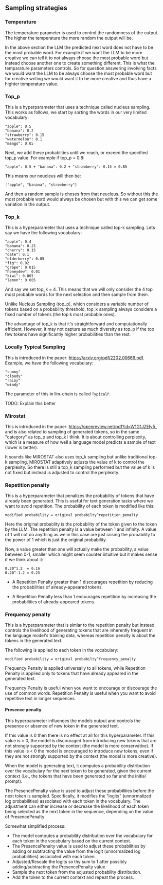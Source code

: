 ## Sampling strategies

### Temperature
The temperature parameter is used to control the randomness of the output. The
higher the temperature the more random the output will be.

In the above section the LLM the predicted next word does not have to be the
most probable word. For example if we want the LLM to be more creative
we can tell it to not always choose the most probable word but instead choose
another one to create something different. This is what the temparature
parameters controls. So for question answering involving facts we would want the
LLM to be always choose the most probable word but for creative writing we
would want it to be more creative and thus have a highter temperature value.

### Top_p
This is a hyperparameter that uses a technique called nucleus sampling. This
works as follows, we start by sorting the words in our very limited
vocabulary:
```
"apple": 0.5
"banana": 0.2
"strawberry": 0.15
"watermelon": 0.1
"mango": 0.05
```
Next, we add these probablities until we reach, or exceed the specified top_p
value. For example if top_p = 0.8:
```
"apple": 0.5 + "banana": 0.2 + "strawberry": 0.15 = 0.85
```
This means our neucleus will then be:
```
["apple", "banana", "strawberry"]
```
And then a random sample is choses from that neucleus. So without this the
most probable word would always be chosen but with this we can get some
variation in the output.

### Top_k
This is a hyperparameter that uses a technique called top-k sampling.
Lets say we have the following vocabulary:
```
"apple": 0.4
"banana": 0.25
"cherry": 0.15
"date": 0.1
"elderberry": 0.05
"fig": 0.02
"grape": 0.015
"honeydew": 0.01
"kiwi": 0.005
"lemon": 0.005
```
And say we set top_k = 4. This means that we will only consider the 4 top most
probable words for the next selection and then sample from them.

Unlike Nucleus Sampling (top_p), which considers a variable number of tokens
based on a probability threshold, top_k sampling always considers a fixed number
of tokens (the top k most probable ones).

The advantage of top_k is that it's straightforward and computationally
efficient. However, it may not capture as much diversity as top_p if the top few
tokens have significantly higher probabilities than the rest.

### Locally Typical Sampling
This is introduced in the paper: https://arxiv.org/pdf/2202.00666.pdf.
Example, we have the following vocabulary:
```
"sunny"
"cloudy"
"rainy"
"windy"
```
The parameter of this in llm-chain is called `TypicalP`.

TODO: Explain this better


### Mirostat
This is introduced in the paper: https://openreview.net/pdf?id=W1G1JZEIy5_ and
is also related to sampling of generated tokens, so in the same "category" as
top_p and top_k I think. It is about controlling perplexity, which is a measure
of how well a language model predicts a sample of text (lower is better).

It sounds like MIROSTAT also uses top_k sampling but unlike traditional top-k
sampling, MIROSTAT adaptively adjusts the value of k to control the perplexity.
So there is still a top_k sampling performed but the value of k is not fixed but
instead is adjusted to control the perplexity.


### Repetition penalty
This is a hyperparameter that penalizes the probability of tokens that have
already been generated. This is useful for text generation tasks where we want
to avoid repetition.
The probability of each token is modified like this:
```
modified probability = original probabilty^repetition_penalty
```
Here the original probablity is the probability of the token given to the token
by the LLM. The repetition penalty is a value between 1 and infinity. A value
of 1 will not do anything as we in this case are just raising the probability
to the power of 1 which is just the original probability.

Now, a value greater than one will actually make the probability, a value
between 0-1, smaller which might seem counter intuitive but it makes sense if we
think about it:
```
0.20^1.2  = 0.16
0.20^-1.2 = 0.25
```

* A Repetition Penalty greater than 1 discourages repetition by reducing the
probabilities of already-appeared tokens.

* A Repetition Penalty less than 1 encourages repetition by increasing the
probabilities of already-appeared tokens.


### Frequency penalty
This is a hyperparameter that is simlar to the repetition penalty but instead
controls the likelihood of generating tokens that are inherently frequent in the
language model's training data, whereas repetition penalty is about the tokens
in the generated text.

The following is applied to each token in the vocabulary:
```
modified probability = original probabilty^frequency_penalty
```
Frequency Penalty is applied universally to all tokens, while Repetition Penalty
is applied only to tokens that have already appeared in the generated text.

Frequency Penalty is useful when you want to encourage or discourage the use of
common words. Repetition Penalty is useful when you want to avoid repetitive
text in longer sequences.

#### Presence penalty
This hyperparameter influences the models output and controls the presence or
absence of new token in the generated text.

If this value is 0 then there is no effect at all for this hyperparameter.
If this value is > 0, the model is discouraged from introducing new tokens that
are not strongly supported by the context (the model is more conservative).
If this value is < 0 the model is encouraged to introduce new tokens, even if
they are not strongly supported by the context (the model is more creative).

When the model is generating text, it computes a probability distribution over
the vocabulary for the next token to be generated, given the current context
(i.e., the tokens that have been generated so far and the initial prompt).

The PresencePenalty value is used to adjust these probabilities before the next
token is sampled. Specifically, it modifies the "logits" (unnormalized log
probabilities) associated with each token in the vocabulary. The adjustment can
either increase or decrease the likelihood of each token being selected as the
next token in the sequence, depending on the value of PresencePenalty

Somewhat simplified process:
* The model computes a probability distribution over the vocabulary for each
token in the vocabulary based on the current context.
* The PresencePenalty value is used to adjust these probabilities by adding or
subtracting the value from the logit (unnormalized log probabilities) associated
with each token.
* Adjusted/Rescale the logits so thy sum to 1 after possibly adding/subtracting
the PresencePenalty value.
* Sample the next token from the adjusted probability distribution. 
* Add the token to the current context and repeat the process.

